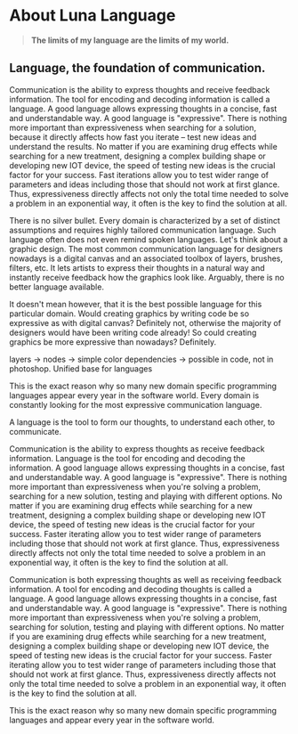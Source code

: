 # About Luna Language

> **The limits of my language are the limits of my world.**

## Language, the foundation of communication.

Communication is the ability to express thoughts and receive feedback information. The tool for encoding and decoding information is called a language. A good language allows expressing thoughts in a concise, fast and understandable way. A good language is "expressive". There is nothing more important than expressiveness when searching for a solution, because it directly affects how fast you iterate – test new ideas and understand the results. No matter if you are examining drug effects while searching for a new treatment, designing a complex building shape or developing new IOT device, the speed of testing new ideas is the crucial factor for your success. Fast iterations allow you to test wider range of parameters and ideas including those that should not work at first glance. Thus, expressiveness directly affects not only the total time needed to solve a problem in an exponential way, it often is the key to find the solution at all.

There is no silver bullet. Every domain is characterized by a set of distinct assumptions and requires highly tailored communication language. Such language often does not even remind spoken languages. Let's think about a graphic design. The most common communication language for designers nowadays is a digital canvas and an associated toolbox of layers, brushes, filters, etc. It lets artists to express their thoughts in a natural way and instantly receive feedback how the graphics look like. Arguably, there is no better language available.

It doesn't mean however, that it is the best possible language for this particular domain. Would creating graphics by writing code be so expressive as with digital canvas? Definitely not, otherwise the majority of designers would have been writing code already! So could creating graphics be more expressive than nowadays? Definitely.  

layers -> nodes -> simple color dependencies -> possible in code, not in photoshop. Unified base for languages

This is the exact reason why so many new domain specific programming languages appear every year in the software world. Every domain is constantly looking for the most expressive communication language. 

A language is the tool to form our thoughts, to understand each other, to communicate.

Communication is the ability to express thoughts as receive feedback information. Language is the tool for encoding and decoding the information. A good language allows expressing thoughts in a concise, fast and understandable way. A good language is "expressive". There is nothing more important than expressiveness when you're solving a problem, searching for a new solution, testing and playing with different options. No matter if you are examining drug effects while searching for a new treatment, designing a complex building shape or developing new IOT device, the speed of testing new ideas is the crucial factor for your success. Faster iterating allow you to test wider range of parameters including those that should not work at first glance. Thus, expressiveness directly affects not only the total time needed to solve a problem in an exponential way, it often is the key to find the solution at all.

Communication is both expressing thoughts as well as receiving feedback information. A tool for encoding and decoding thoughts is called a language. A good language allows expressing thoughts in a concise, fast and understandable way. A good language is "expressive". There is nothing more important than expressiveness when you're solving a problem, searching for solution, testing and playing with different options. No matter if you are examining drug effects while searching for a new treatment, designing a complex building shape or developing new IOT device, the speed of testing new ideas is the crucial factor for your success. Faster iterating allow you to test wider range of parameters including those that should not work at first glance. Thus, expressiveness directly affects not only the total time needed to solve a problem in an exponential way, it often is the key to find the solution at all.

This is the exact reason why so many new domain specific programming languages and appear every year in the software world.

